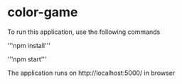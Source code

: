 # color-game

To run this application, use the following commands

'''npm install'''

'''npm start'''

The application runs on http://localhost:5000/ in browser
